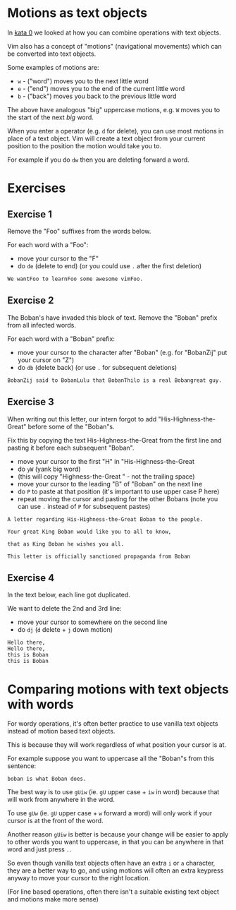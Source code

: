 # Motions as text objects

In [kata 0](./000_operations_and_text_objects.md) we looked at how you can combine operations with text objects.

Vim also has a concept of "motions" (navigational movements) which can be converted into text objects.

Some examples of motions are:

- `w` - ("word") moves you to the next little word
- `e` - ("end") moves you to the end of the current little word
- `b` - ("back") moves you back to the previous little word

The above have analogous "big" uppercase motions, e.g. `W` moves you to the start of the next _big_ word.

When you enter a operator (e.g. `d` for delete), you can use most motions in place of a text object.
Vim will create a text object from your current position to the position the motion would take you to.

For example if you do `dw` then you are deleting forward a word.

# Exercises

## Exercise 1

Remove the "Foo" suffixes from the words below.

For each word with a "Foo":

- move your cursor to the "F"
- do `de` (delete to end) (or you could use `.` after the first deletion)

```
We wantFoo to learnFoo some awesome vimFoo.
```

## Exercise 2

The Boban's have invaded this block of text. Remove the "Boban" prefix from all infected words.

For each word with a "Boban" prefix:

- move your cursor to the character after "Boban" (e.g. for "BobanZij" put your cursor on "Z")
- do `db` (delete back) (or use `.` for subsequent deletions)

```
BobanZij said to BobanLulu that BobanThilo is a real Bobangreat guy.
```

## Exercise 3

When writing out this letter, our intern forgot to add "His-Highness-the-Great" before some of the "Boban"s.

Fix this by copying the text His-Highness-the-Great from the first line and pasting it before each subsequent "Boban".

- move your cursor to the first "H" in "His-Highness-the-Great
- do `yW` (yank big word)
- (this will copy "Highness-the-Great " - not the trailing space)
- move your cursor to the leading "B" of "Boban" on the next line
- do `P` to paste at that position (it's important to use upper case P here)
- repeat moving the cursor and pasting for the other Bobans (note you can use `.` instead of `P` for subsequent pastes)

```
A letter regarding His-Highness-the-Great Boban to the people.

Your great King Boban would like you to all to know,

that as King Boban he wishes you all.

This letter is officially sanctioned propaganda from Boban
```

## Exercise 4

In the text below, each line got duplicated.

We want to delete the 2nd and 3rd line:

- move your cursor to somewhere on the second line
- do `dj` (`d` delete + `j` down motion)

```
Hello there,
Hello there,
this is Boban
this is Boban
```

# Comparing motions with text objects with words

For wordy operations, it's often better practice to use vanilla text objects instead of motion based text objects.

This is because they will work regardless of what position your cursor is at.

For example suppose you want to uppercase all the "Boban"s from this sentence:

```
boban is what Boban does.
```

The best way is to use `gUiw` (ie. `gU` upper case + `iw` in word) because that will work from anywhere in the word.

To use `gUw` (ie. `gU` upper case + `w` forward a word) will only work if your cursor is at the front of the word.

Another reason `gUiw` is better is because your change will be easier to apply to other words you want to uppercase,
in that you can be anywhere in that word and just press `.`.

So even though vanilla text objects often have an extra `i` or `a` character, they are a better way to go,
and using motions will often an extra keypress anyway to move your cursor to the right location.

(For line based operations, often there isn't a suitable existing text object and motions make more sense)
